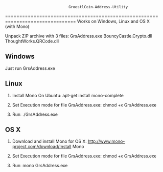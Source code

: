                                  GroestlCoin-Address-Utility
===============================================================================
Works on Windows, Linux and OS X (with Mono)

Unpack ZIP archive with 3 files:
	GrsAddress.exe
	BouncyCastle.Crypto.dll
	ThoughtWorks.QRCode.dll

Windows
-----------
Just run GrsAddress.exe

Linux
---------------------
1. Install Mono
	On Ubuntu:
		apt-get install mono-complete

2. Set Execution mode for file GrsAddress.exe:
	chmod +x GrsAddress.exe

3. Run:
	./GrsAddress.exe


OS X
---------------------
1. Download and install Mono for OS X:
	http://www.mono-project.com/download/Install Mono

2. Set Execution mode for file GrsAddress.exe:
	chmod +x GrsAddress.exe

3. Run:
	mono GrsAddress.exe





